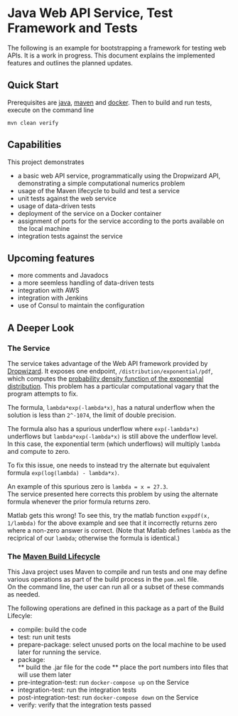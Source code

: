 # Java Web API Service, Test Framework and Tests

The following is an example for bootstrapping a
framework for testing web APIs.  It is a work in 
progress.  This document explains the implemented
features and outlines the planned updates.

## Quick Start

Prerequisites are [java](https://java.com/en/download/), 
[maven](https://maven.apache.org/download.cgi) and 
[docker](https://docs.docker.com/install/).  Then to build
 and run tests, execute on the command line

```mvn clean verify```

## Capabilities

This project demonstrates

* a basic web API service, programmatically using the Dropwizard API, 
demonstrating a simple computational numerics problem
* usage of the Maven lifecycle to build and test a service
* unit tests against the web service
* usage of data-driven tests
* deployment of the service on a Docker container
* assignment of ports for the service according to
the ports available on the local machine
* integration tests against the service

## Upcoming features

* more comments and Javadocs
* a more seemless handling of data-driven tests
* integration with AWS
* integration with Jenkins
* use of Consul to maintain the configuration

## A Deeper Look

### The Service

The service takes advantage of the Web API framework provided by [Dropwizard]().
It exposes one endpoint, ```/distribution/exponential/pdf```, which 
computes the 
[probability density function of the exponential distribution]().
This problem has a particular computational vagary that the program
attempts to fix.  

The formula, ```lambda*exp(-lambda*x)```, has a natural
underflow when the solution is less than ```2^-1074```, the limit of 
double precision.

The formula also has a spurious underflow where ```exp(-lambda*x)``` 
underflows but ```lambda*exp(-lambda*x)``` is still above 
the underflow level.  
In this case, the exponential term (which underflows) 
will multiply ```lambda``` and compute to zero.

To fix this issue, one needs to instead try the alternate but equivalent
formula ```exp(log(lambda) - lambda*x)```.

An example of this spurious zero is ```lambda = x = 27.3```.  
The service presented here
corrects this problem by using the alternate formula whenever the prior
formula returns zero.  

Matlab gets this wrong!  To see this, try the matlab function 
```exppdf(x, 1/lambda)``` for the 
above example and see that it incorrectly returns zero where a non-zero
answer is correct.  (Note that Matlab defines ```lambda``` as the reciprical of
our ```lambda```; otherwise the formula is identical.)

### The [Maven Build Lifecycle]()

This Java project uses Maven to compile and run tests and one may define
various operations as part of the build process in the ```pom.xml``` file.  
On the command line, the user can run all or a subset of these commands as 
needed.

The following operations are defined in this package as a part of the 
Build Lifecyle:

* compile:  build the code
* test:  run unit tests
* prepare-package:  select unused ports on the local machine to be used
later for running the service.
* package:  
** build the .jar file for the code
** place the port numbers into files that will use them later
* pre-integration-test:  run ```docker-compose up``` on the Service
* integration-test:  run the integration tests
* post-integration-test:  run ```docker-compose down``` on the Service
* verify:  verify that the integration tests passed
